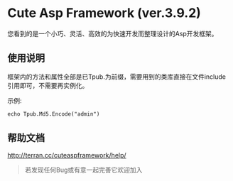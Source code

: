 # Cute Asp Framework (ver.3.9.2)

您看到的是一个小巧、灵活、高效的为快速开发而整理设计的Asp开发框架。

## 使用说明
    
框架内的方法和属性全部是已Tpub.为前缀，需要用到的类库直接在文件include引用即可，不需要再实例化。

示例:
```asp
echo Tpub.Md5.Encode("admin")
```

## 帮助文档
http://terran.cc/cuteaspframework/help/

> 若发现任何Bug或有意一起完善它欢迎加入